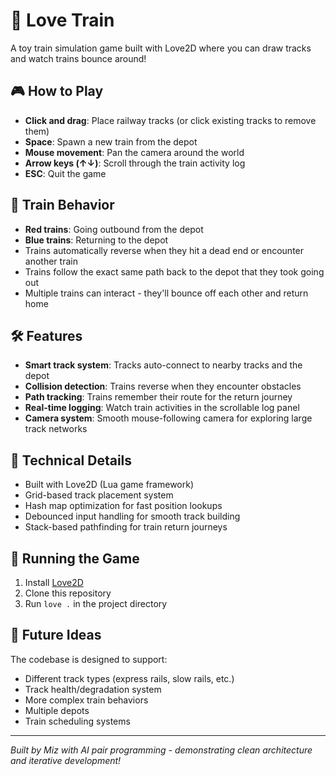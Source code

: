 # 🚂 Love Train

A toy train simulation game built with Love2D where you can draw tracks and watch trains bounce around!

## 🎮 How to Play

- **Click and drag**: Place railway tracks (or click existing tracks to remove them)
- **Space**: Spawn a new train from the depot
- **Mouse movement**: Pan the camera around the world
- **Arrow keys (↑↓)**: Scroll through the train activity log
- **ESC**: Quit the game

## 🚂 Train Behavior

- **Red trains**: Going outbound from the depot
- **Blue trains**: Returning to the depot
- Trains automatically reverse when they hit a dead end or encounter another train
- Trains follow the exact same path back to the depot that they took going out
- Multiple trains can interact - they'll bounce off each other and return home

## 🛠️ Features

- **Smart track system**: Tracks auto-connect to nearby tracks and the depot
- **Collision detection**: Trains reverse when they encounter obstacles
- **Path tracking**: Trains remember their route for the return journey
- **Real-time logging**: Watch train activities in the scrollable log panel
- **Camera system**: Smooth mouse-following camera for exploring large track networks

## 🎯 Technical Details

- Built with Love2D (Lua game framework)
- Grid-based track placement system
- Hash map optimization for fast position lookups
- Debounced input handling for smooth track building
- Stack-based pathfinding for train return journeys

## 🚀 Running the Game

1. Install [Love2D](https://love2d.org/)
2. Clone this repository
3. Run `love .` in the project directory

## 🎨 Future Ideas

The codebase is designed to support:
- Different track types (express rails, slow rails, etc.)
- Track health/degradation system
- More complex train behaviors
- Multiple depots
- Train scheduling systems

---

*Built by Miz with AI pair programming - demonstrating clean architecture and iterative development!*

